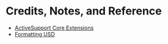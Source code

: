 # Credits, Notes, and Reference

  + [ActiveSupport Core Extensions](http://guides.rubyonrails.org/v5.0/active_support_core_extensions.html)
  + [Formatting USD](https://teamtreehouse.com/community/extra-credit-multiply-two-numbers-and-display-the-answer-as-a-number-with-two-decimal-places)
